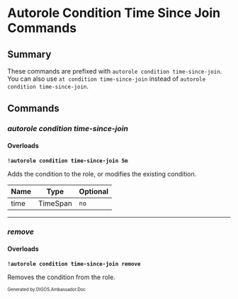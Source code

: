 ﻿Autorole Condition Time Since Join Commands
===========================================
## Summary
These commands are prefixed with `autorole condition time-since-join`. You can also use `at condition time-since-join` instead of `autorole condition time-since-join`.

## Commands
### *autorole condition time-since-join*
#### Overloads
**`!autorole condition time-since-join 5m`**

Adds the condition to the role, or modifies the existing condition.

| Name | Type | Optional |
| --- | --- | --- |
| time | TimeSpan | `no` |

---

### *remove*
#### Overloads
**`!autorole condition time-since-join remove`**

Removes the condition from the role.

<sub><sup>Generated by DIGOS.Ambassador.Doc</sup></sub>